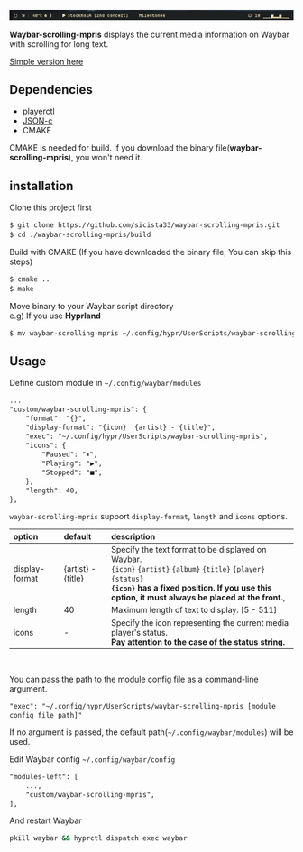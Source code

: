![](/image/waybar-scrolling-mpris.gif)

**Waybar-scrolling-mpris** displays the current media information on Waybar with scrolling for long text.  


[Simple version here](https://github.com/sicista33/waybar-scrolling-mpris/tree/old)


## Dependencies
* [playerctl](https://github.com/altdesktop/playerctl)
* [JSON-c](https://github.com/json-c/json-c)
* CMAKE

CMAKE is needed for build. If you download the binary file(**waybar-scrolling-mpris**), you won't need it.

## installation
Clone this project first
```sh
$ git clone https://github.com/sicista33/waybar-scrolling-mpris.git
$ cd ./waybar-scrolling-mpris/build
```

Build with CMAKE (If you have downloaded the binary file, You can skip this steps)
```sh
$ cmake ..
$ make
```

Move binary to your Waybar script directory  
e.g) If you use **Hyprland**
```sh
$ mv waybar-scrolling-mpris ~/.config/hypr/UserScripts/waybar-scrolling-mpris
```

## Usage
Define custom module in `~/.config/waybar/modules`
```
...
"custom/waybar-scrolling-mpris": {
    "format": "{}",
    "display-format": "{icon}  {artist} - {title}",
    "exec": "~/.config/hypr/UserScripts/waybar-scrolling-mpris",
    "icons": {
        "Paused": "⏸",
        "Playing": "▶",
        "Stopped": "■",
    },
    "length": 40,
},
```
`waybar-scrolling-mpris` support `display-format`, `length` and `icons` options.

|option|default|description|
|:------|:-------|:-----------|
|display-format| {artist} - {title}| Specify the text format to be displayed on Waybar.<br>`{icon}` `{artist}` `{album}` `{title}` `{player}` `{status}`<br>**`{icon}` has a fixed position. If you use this option, it must always be placed at the front.**, 
|length|40|Maximum length of text to display. [5 - 511]|
|icons|-|Specify  the icon representing the current media player's status.<br>**Pay attention to the case of the status string.**|

<br>

You can pass the path to the module config file as a command-line argument.
```
"exec": "~/.config/hypr/UserScripts/waybar-scrolling-mpris [module config file path]"
```
If no argument is passed, the default path(`~/.config/waybar/modules`) will be used.


Edit Waybar config `~/.config/waybar/config`
```
"modules-left": [
    ...,
    "custom/waybar-scrolling-mpris",
],
```

And restart Waybar
```sh
pkill waybar && hyprctl dispatch exec waybar
```
